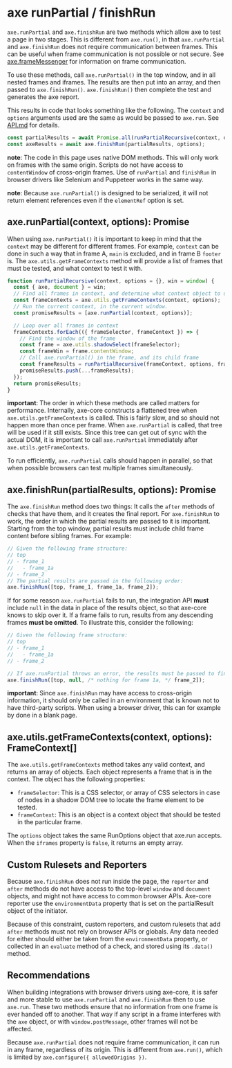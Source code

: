 # axe runPartial / finishRun

`axe.runPartial` and `axe.finishRun` are two methods which allow axe to test a page in two stages. This is different from `axe.run()`, in that `axe.runPartial` and `axe.finishRun` does not require communication between frames. This can be useful when frame communication is not possible or not secure. See [axe.frameMessenger](frame-messenger.md) for information on frame communication.

To use these methods, call `axe.runPartial()` in the top window, and in all nested frames and iframes. The results are then put into an array, and then passed to `axe.finishRun()`. `axe.finishRun()` then complete the test and generates the axe report.

This results in code that looks something like the following. The `context` and `options` arguments used are the same as would be passed to `axe.run`. See [API.md](api.md) for details.

```js
const partialResults = await Promise.all(runPartialRecursive(context, options));
const axeResults = await axe.finishRun(partialResults, options);
```

**note**: The code in this page uses native DOM methods. This will only work on frames with the same origin. Scripts do not have access to `contentWindow` of cross-origin frames. Use of `runPartial` and `finishRun` in browser drivers like Selenium and Puppeteer works in the same way.

**note**: Because `axe.runPartial()` is designed to be serialized, it will not return element references even if the `elementRef` option is set.

## axe.runPartial(context, options): Promise<PartialResult>

When using `axe.runPartial()` it is important to keep in mind that the `context` may be different for different frames. For example, `context` can be done in such a way that in frame A, `main` is excluded, and in frame B `footer` is. The `axe.utils.getFrameContexts` method will provide a list of frames that must be tested, and what context to test it with.

```js
function runPartialRecursive(context, options = {}, win = window) {
  const { axe, document } = win;
  // Find all frames in context, and determine what context object to use in that frame
  const frameContexts = axe.utils.getFrameContexts(context, options);
  // Run the current context, in the current window.
  const promiseResults = [axe.runPartial(context, options)];

  // Loop over all frames in context
  frameContexts.forEach(({ frameSelector, frameContext }) => {
    // Find the window of the frame
    const frame = axe.utils.shadowSelect(frameSelector);
    const frameWin = frame.contentWindow;
    // Call axe.runPartial() in the frame, and its child frame
    const frameResults = runPartialRecursive(frameContext, options, frameWin);
    promiseResults.push(...frameResults);
  });
  return promiseResults;
}
```

**important**: The order in which these methods are called matters for performance. Internally, axe-core constructs a flattened tree when `axe.utils.getFrameContexts` is called. This is fairly slow, and so should not happen more than once per frame. When `axe.runPartial` is called, that tree will be used if it still exists. Since this tree can get out of sync with the actual DOM, it is important to call `axe.runPartial` immediately after `axe.utils.getFrameContexts`.

To run efficiently, `axe.runPartial` calls should happen in parallel, so that when possible browsers can test multiple frames simultaneously.

## axe.finishRun(partialResults, options): Promise<AxeResults>

The `axe.finishRun` method does two things: It calls the `after` methods of checks that have them, and it creates the final report. For `axe.finishRun` to work, the order in which the partial results are passed to it is important. Starting from the top window, partial results must include child frame content before sibling frames. For example:

```js
// Given the following frame structure:
// top
// - frame_1
//   - frame_1a
// - frame_2
// The partial results are passed in the following order:
axe.finishRun([top, frame_1, frame_1a, frame_2]);
```

If for some reason `axe.runPartial` fails to run, the integration API **must** include `null` in the data in place of the results object, so that axe-core knows to skip over it. If a frame fails to run, results from any descending frames **must be omitted**. To illustrate this, consider the following:

```js
// Given the following frame structure:
// top
// - frame_1
//   - frame_1a
// - frame_2

// If axe.runPartial throws an error, the results must be passed to finishRun like this:
axe.finishRun([top, null, /* nothing for frame 1a, */ frame_2]);
```

**important**: Since `axe.finishRun` may have access to cross-origin information, it should only be called in an environment that is known not to have third-party scripts. When using a browser driver, this can for example by done in a blank page.

## axe.utils.getFrameContexts(context, options): FrameContext[]

The `axe.utils.getFrameContexts` method takes any valid context, and returns an array of objects. Each object represents a frame that is in the context. The object has the following properties:

- `frameSelector`: This is a CSS selector, or array of CSS selectors in case of nodes in a shadow DOM tree to locate the frame element to be tested.
- `frameContext`: This is an object is a context object that should be tested in the particular frame.

The `options` object takes the same RunOptions object that axe.run accepts. When the `iframes` property is `false`, it returns an empty array.

## Custom Rulesets and Reporters

Because `axe.finishRun` does not run inside the page, the `reporter` and `after` methods do not have access to the top-level `window` and `document` objects, and might not have access to common browser APIs. Axe-core reporter use the `environmentData` property that is set on the partialResult object of the initiator.

Because of this constraint, custom reporters, and custom rulesets that add `after` methods must not rely on browser APIs or globals. Any data needed for either should either be taken from the `environmentData` property, or collected in an `evaluate` method of a check, and stored using its `.data()` method.

## Recommendations

When building integrations with browser drivers using axe-core, it is safer and more stable to use `axe.runPartial` and `axe.finishRun` then to use `axe.run`. These two methods ensure that no information from one frame is ever handed off to another. That way if any script in a frame interferes with the `axe` object, or with `window.postMessage`, other frames will not be affected.

Because `axe.runPartial` does not require frame communication, it can run in any frame, regardless of its origin. This is different from `axe.run()`, which is limited by `axe.configure({ allowedOrigins })`.
